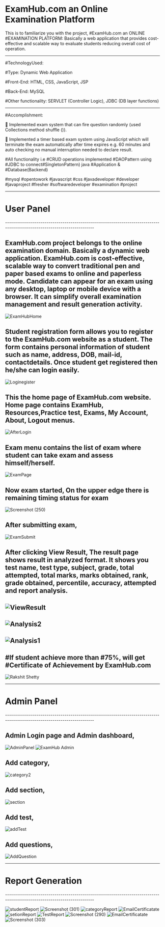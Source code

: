 # ExamHub.com an Online Examination Platform
This is to familiarize you with the project,
#ExamHub.com an ONLINE #EXAMINATION PLATFORM: Basically a web application that provides cost-effective and scalable way to evaluate students reducing overall cost of operation.

---------------------------------------------------------------------------------------------------------------------------
#TechnologyUsed:

#Type: Dynamic Web Application

#Front-End: HTML, CSS, JavaScript, JSP

#Back-End: MySQL

#Other functionality: SERVLET (Controller Logic), JDBC (DB layer functions)

---------------------------------------------------------------------------------------------------------------------------
#Accomplishment:

 Implemented exam system that can fire question randomly (used Collections method shuffle ()).

 Implemented a timer based exam system using JavaScript which will terminate the exam automatically after time expires e.g. 60 minutes and auto checking no manual interruption needed to declare result.

#All functionality i.e #CRUD operations implemented #DAOPattern using #JDBC to connect#SingletonPattern) java #Application & #Database(Backend)

#mysql #opentowork #javascript #css #javadeveloper #developer #javaproject #fresher #softwaredeveloper #examination #project

---------------------------------------------------------------------------------------------------------------------------
<h1>User Panel</h1>
---------------------------------------------------------------------------------------------------------------------------

 ExamHub.com project belongs to the online examination domain. Basically a dynamic web application. 
 ExamHub.com is cost-effective, scalable way to convert traditional pen and paper based exams to online and paperless mode. 
 Candidate can appear for an exam using any desktop, laptop or mobile device with a browser.
 It can simplify overall examination management and result generation activity.
 ---------------------------------------------------------------------------------------------------------------------------
![ExamHubHome](https://user-images.githubusercontent.com/60310009/90327158-5c0ed180-dfae-11ea-9945-774a9427ca61.jpg)


Student registration form allows you to register to the ExamHub.com website as a student. The form contains personal information of student such as name, address, DOB, mail-id, contactdetails. Once student get registered then he/she can login easily.
---------------------------------------------------------------------------------------------------------------------------
![Loginegister](https://user-images.githubusercontent.com/60310009/90326807-7646b080-dfaa-11ea-97e3-6000462c43c1.jpg)

This the home page of ExamHub.com website. Home page contains ExamHub, Resources,Practice test, Exams, My Account, About, Logout menus.
---------------------------------------------------------------------------------------------------------------------------
![AfterLogin](https://user-images.githubusercontent.com/60310009/90328822-17d6fd80-dfbd-11ea-8aac-080b535ecff7.jpg)

Exam menu contains the list of exam where student can take exam and assess himself/herself.
---------------------------------------------------------------------------------------------------------------------------
![ExamPage](https://user-images.githubusercontent.com/60310009/90328912-faeefa00-dfbd-11ea-91fc-354e62fa83dd.jpg)

Now exam started, On the upper edge there is remaining timing status for exam
---------------------------------------------------------------------------------------------------------------------------
![Screenshot (250)](https://user-images.githubusercontent.com/60310009/90328929-2245c700-dfbe-11ea-9e5c-b12899ddc68e.png)

After submitting exam,
---------------------------------------------------------------------------------------------------------------------------
![ExamSubmit](https://user-images.githubusercontent.com/60310009/90328959-5325fc00-dfbe-11ea-9d6a-a8ac467ef244.jpg)

After clicking View Result, The result page shows result in analyzed format. It shows you
test name, test type, subject, grade, total attempted, total marks, marks obtained, rank, grade
obtained, percentile, accuracy, attempted and report analysis.
---------------------------------------------------------------------------------------------------------------------------
![ViewResult](https://user-images.githubusercontent.com/60310009/90329007-94b6a700-dfbe-11ea-9f8e-872da6c3d310.jpg)
---------------------------------------------------------------------------------------------------------------------------
![Analysis2](https://user-images.githubusercontent.com/60310009/90329042-ee1ed600-dfbe-11ea-9d82-c30c7a7e6149.jpg)
---------------------------------------------------------------------------------------------------------------------------
![Analysis1](https://user-images.githubusercontent.com/60310009/90329029-dd6e6000-dfbe-11ea-997e-1aa5b2489168.jpg)
---------------------------------------------------------------------------------------------------------------------------
#If student achieve more than #75%, will get #Certificate of Achievement by ExamHub.com
---------------------------------------------------------------------------------------------------------------------------
![Rakshit Shetty](https://user-images.githubusercontent.com/60310009/90329102-5d94c580-dfbf-11ea-8fbe-c8608d3daa90.jpg)


---------------------------------------------------------------------------------------------------------------------------
<h1>Admin Panel</h1>
---------------------------------------------------------------------------------------------------------------------------


Admin Login page and Admin dashboard,
---------------------------------------------------------------------------------------------------------------------------
![AdminPanel](https://user-images.githubusercontent.com/60310009/90331240-8ffaee80-dfd0-11ea-84d1-4a1def87258c.png)
![ExamHub Admin](https://user-images.githubusercontent.com/60310009/90331248-95583900-dfd0-11ea-955b-31ad9e15ef9e.png)

Add category,
---------------------------------------------------------------------------------------------------------------------------
![category2](https://user-images.githubusercontent.com/60310009/90332214-c2104e80-dfd8-11ea-93c0-5db68475c445.jpg)

Add section,
---------------------------------------------------------------------------------------------------------------------------
![section](https://user-images.githubusercontent.com/60310009/90332228-d2c0c480-dfd8-11ea-844c-35e87a5d2ef5.jpg)

Add test,
---------------------------------------------------------------------------------------------------------------------------
![addTest](https://user-images.githubusercontent.com/60310009/90332239-e4a26780-dfd8-11ea-86b8-f664aa522689.jpg)

Add questions,
---------------------------------------------------------------------------------------------------------------------------
![AddQuestion](https://user-images.githubusercontent.com/60310009/90332236-de13f000-dfd8-11ea-8562-6cdd1270877c.jpg)


---------------------------------------------------------------------------------------------------------------------------
<h1>Report Generation</h1>
---------------------------------------------------------------------------------------------------------------------------

![studentReport](https://user-images.githubusercontent.com/60310009/90332302-524e9380-dfd9-11ea-99af-219533ab5c98.jpg)
![Screenshot (301)](https://user-images.githubusercontent.com/60310009/90332321-7e6a1480-dfd9-11ea-9a31-17622b617bc5.png)
![categoryReport](https://user-images.githubusercontent.com/60310009/90332308-567ab100-dfd9-11ea-8874-79ef3a663cc1.jpg)
![EmailCertificatate](https://user-images.githubusercontent.com/60310009/90332355-ad808600-dfd9-11ea-8669-407838ae75f9.jpg)
![setionReport](https://user-images.githubusercontent.com/60310009/90332310-5da1bf00-dfd9-11ea-8865-62a7df22d33c.jpg)
![TestReport](https://user-images.githubusercontent.com/60310009/90332318-78743380-dfd9-11ea-98ef-0cddd12c396a.jpg)
![Screenshot (290)](https://user-images.githubusercontent.com/60310009/90332338-95a90200-dfd9-11ea-964f-8d4a1c7ed1f1.png)
![EmailCertificatate](https://user-images.githubusercontent.com/60310009/90332355-ad808600-dfd9-11ea-8669-407838ae75f9.jpg)
![Screenshot (303)](https://user-images.githubusercontent.com/60310009/90332361-c426dd00-dfd9-11ea-97aa-6d980b72aad8.png)



















